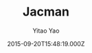 ---
title: Jacman
github: 'https://github.com/Simpleyyt/jekyll-jacman'
demo: 'http://simpleyyt.github.io/jekyll-jacman'
author: Yitao Yao
ssg:
  - Jekyll
cms:
  - No Cms
date: 2015-09-20T15:48:19.000Z
github_branch: master
description: A fresh looking and responsive theme for Jekyll
stale: true
---